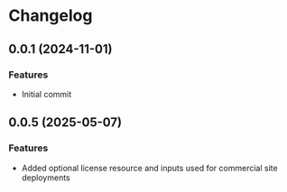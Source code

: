 # Changelog

## 0.0.1 (2024-11-01)

### Features
- Initial commit 

## 0.0.5 (2025-05-07)

### Features
- Added optional license resource and inputs used for commercial site deployments

